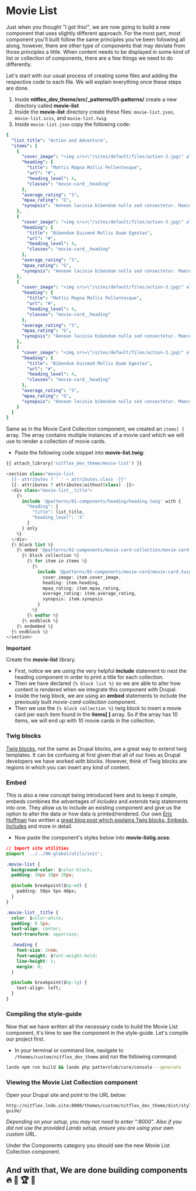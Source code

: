 # Movie List

Just when you thought "I got this!", we are now going to build a new component that uses slightly different approach. For the most part, most component you'll built follow the same principles you've been following all along, however, there are other type of components that may deviate from those principles a little. When content needs to be displayed in some kind of list or collection of components, there are a few things we need to do differently.

Let's start with our usual process of creating some files and adding the respective code to each file. We will explain everything once these steps are done.

1. Inside **nitflex\_dev\_theme/src/_patterns/01-patterns/** create a new directory called **movie-list**
2. Inside the **movie-list** directory create these files: `movie-list.json`, `movie-list.scss`, and `movie-list.twig`
3. Inside `movie-list.json` copy the following code:

```yaml
{
  "list_title": "Action and Adventure",
  "items": [
    {
      "cover_image": "<img src=\"/sites/default/files/action-3.jpg\" alt=\"\" />",
      "heading": {
        "title": "Mattis Magna Mollis Pellentesque",
        "url": "#",
        "heading_level": 4,
        "classes": "movie-card__heading"
      },
      "average_rating": "3",
      "mpaa_rating": "G",
      "synopsis": "Aenean lacinia bibendum nulla sed consectetur. Maecenas sed diam eget risus varius blandit sit amet non magna."
    },
    {
      "cover_image": "<img src=\"/sites/default/files/action-3.jpg\" alt=\"\" />",
      "heading": {
        "title": "Bibendum Euismod Mollis Quam Egestas",
        "url": "#",
        "heading_level": 4,
        "classes": "movie-card__heading"
      },
      "average_rating": "3",
      "mpaa_rating": "G",
      "synopsis": "Aenean lacinia bibendum nulla sed consectetur. Maecenas sed diam eget risus varius blandit sit amet non magna."
    },
    {
      "cover_image": "<img src=\"/sites/default/files/action-3.jpg\" alt=\"\" />",
      "heading": {
        "title": "Mattis Magna Mollis Pellentesque",
        "url": "#",
        "heading_level": 4,
        "classes": "movie-card__heading"
      },
      "average_rating": "3",
      "mpaa_rating": "G",
      "synopsis": "Aenean lacinia bibendum nulla sed consectetur. Maecenas sed diam eget risus varius blandit sit amet non magna."
    },
    {
      "cover_image": "<img src=\"/sites/default/files/action-3.jpg\" alt=\"\" />",
      "heading": {
        "title": "Bibendum Euismod Mollis Quam Egestas",
        "url": "#",
        "heading_level": 4,
        "classes": "movie-card__heading"
      },
      "average_rating": "3",
      "mpaa_rating": "G",
      "synopsis": "Aenean lacinia bibendum nulla sed consectetur. Maecenas sed diam eget risus varius blandit sit amet non magna."
    }
  ]
}
```

Same as in the Movie Card Collection component, we created an `items[ ]` array. The array contains multiple instances of a movie card which we will use to render a collection of movie cards.

* Paste the following code snippet into **movie-list.twig**:

```php
{{ attach_library('nitflex_dev_theme/movie-list') }}

<section class="movie-list
  {{- attributes ? ' ' ~ attributes.class -}}"
  {{- attributes ? attributes|without(class) -}}>
  <div class="movie-list__title">
    {%
      include '@patterns/01-components/heading/heading.twig' with {
        "heading": {
          "title": list_title,
          "heading_level": '3'
        }
      } only
    %}
  </div>
  {% block list %}
    {% embed '@patterns/01-components/movie-card-collection/movie-card-collection.twig' %}
      {% block collection %}
        {% for item in items %}
          {%
            include '@patterns/01-components/movie-card/movie-card.twig' with {
              cover_image: item.cover_image,
              heading: item.heading,
              mpaa_rating: item.mpaa_rating,
              average_rating: item.average_rating,
              synopsis: item.synopsis
            }
          %}
        {% endfor %}
      {% endblock %}
    {% endembed %}
  {% endblock %}
</section>
```

**Important**

Create the **movie-list** library.

* First, notice we are using the very helpful **include** statement to nest the heading component in order to print a title for each collection.
* Then we have declared `{% block list %}` so we are able to alter how content is rendered when we integrate this component with Drupal.
* Inside the twig block, we are using an **embed** statements to include the previously built _movie-card-collection_ component.
* Then we use the `{% block collection %}` twig block to insert a movie card per each item found in the **items\[ \]** array. So if the array has 10 items, we will end up with 10 movie cards in the collection.

### Twig blocks

[Twig blocks](https://twig.symfony.com/doc/2.x/tags/block.html), not the same as Drupal blocks, are a great way to extend twig templates. It can be confusing at first given that all of our lives as Drupal developers we have worked with blocks. However, think of Twig blocks are regions in which you can insert any kind of content.

### Embed

This is also a new concept being introduced here and to keep it simple, embeds combines the advantages of _includes_ and _extends_ twig statements into one. They allow us to include an existing component and give us the option to alter the data or how data is printed/rendered. Our own [Eric Huffman](https://www.mediacurrent.com/who-we-are/team/eric-huffman/) has written a [great blog post which explains Twig blocks, Embeds, Includes](https://www.mediacurrent.com/blog/accommodating-drupal-your-components/) and more in detail.

* Now paste the component's styles below into **movie-listig.scss**:

```css
// Import site utilities
@import '../../00-global/utils/init';

.movie-list {
  background-color: $color-black;
  padding: 30px 10px 20px;

  @include breakpoint($bp-md) {
    padding: 50px 5px 40px;
  }
}

.movie-list__title {
  color: $color-white;
  padding: 0 5px;
  text-align: center;
  text-transform: uppercase;

  .heading {
    font-size: 2rem;
    font-weight: $font-weight-bold;
    line-height: 1;
    margin: 0;
  }

  @include breakpoint($bp-lg) {
    text-align: left;
  }
}
```

### Compiling the style-guide    <a id="compiling-the-style-guide"></a>

Now that we have written all the necessary code to build the Movie List component, it's time to see the component in the style-guide. Let's compile our project first.

* In your terminal or command line, navigate to `/themes/custom/nitflex_dev_theme` and run the following command:

```bash
lando npm run build && lando php patternlab/core/console --generate
```

### Viewing the Movie List Collection component    <a id="viewing-the-featured-movie-component"></a>

Open your Drupal site and point to the URL below:

```text
http://nitflex.lndo.site:8000/themes/custom/nitflex_dev_theme/dist/style-guide/
```

_Depending on your setup, you may not need to enter ":8000". Also if you did not use the provided Lando setup, ensure you are using your own custom URL._

Under the Components category you should see the new Movie List Collection component.

## And with that, We are done building components 🔥 🙌 🏆 🍻
